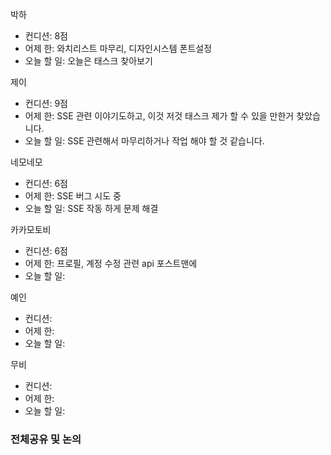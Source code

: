박하
- 컨디션: 8점
- 어제 한: 와치리스트 마무리, 디자인시스템 폰트설정
- 오늘 할 일: 오늘은 태스크 찾아보기

제이
- 컨디션: 9점
- 어제 한: SSE 관련 이야기도하고, 이것 저것 태스크 제가 할 수 있을 만한거 찾았습니다.
- 오늘 할 일: SSE 관련해서 마무리하거나 작업 해야 할 것 같습니다.

네모네모
- 컨디션: 6점
- 어제 한: SSE 버그 시도 중
- 오늘 할 일: SSE 작동 하게 문제 해결

카카모토비
- 컨디션: 6점
- 어제 한: 프로필, 계정 수정 관련 api 포스트맨에
- 오늘 할 일: 

예인
- 컨디션: 
- 어제 한:
- 오늘 할 일: 

무비
- 컨디션: 
- 어제 한:
- 오늘 할 일: 

### 전체공유 및 논의
